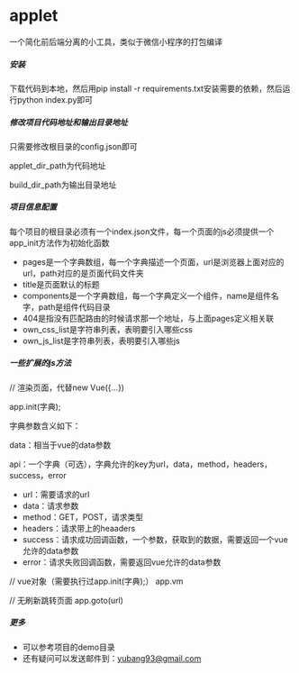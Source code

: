 # applet
一个简化前后端分离的小工具，类似于微信小程序的打包编译


##### 安装
下载代码到本地，然后用pip install -r requirements.txt安装需要的依赖，然后运行python index.py即可

##### 修改项目代码地址和输出目录地址

只需要修改根目录的config.json即可

applet_dir_path为代码地址

build_dir_path为输出目录地址


##### 项目信息配置

每个项目的根目录必须有一个index.json文件，每一个页面的js必须提供一个app_init方法作为初始化函数

* pages是一个字典数组，每一个字典描述一个页面，url是浏览器上面对应的url，path对应的是页面代码文件夹
* title是页面默认的标题
* components是一个字典数组，每一个字典定义一个组件，name是组件名字，path是组件代码目录
* 404是指没有匹配路由的时候请求那一个地址，与上面pages定义相关联
* own_css_list是字符串列表，表明要引入哪些css
* own_js_list是字符串列表，表明要引入哪些js

##### 一些扩展的js方法

// 渲染页面，代替new Vue({...})

app.init(字典);

字典参数含义如下：

data：相当于vue的data参数

api：一个字典（可选），字典允许的key为url，data，method，headers，success，error

* url：需要请求的url
* data：请求参数
* method：GET，POST，请求类型
* headers：请求带上的heaaders
* success：请求成功回调函数，一个参数，获取到的数据，需要返回一个vue允许的data参数
* error：请求失败回调函数，需要返回vue允许的data参数

// vue对象（需要执行过app.init(字典);）
app.vm

// 无刷新跳转页面
app.goto(url)

##### 更多

* 可以参考项目的demo目录
* 还有疑问可以发送邮件到：yubang93@gmail.com